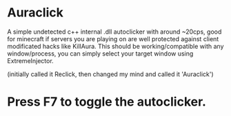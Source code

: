 # Auraclick
A simple undetected c++ internal .dll autoclicker with around ~20cps, good for minecraft if servers you are playing on are well protected against client modificated hacks like KillAura. This should be working/compatible with any window/process, you can simply select your target window using ExtremeInjector.

(initially called it Reclick, then changed my mind and called it 'Auraclick')

# Press F7 to toggle the autoclicker.
